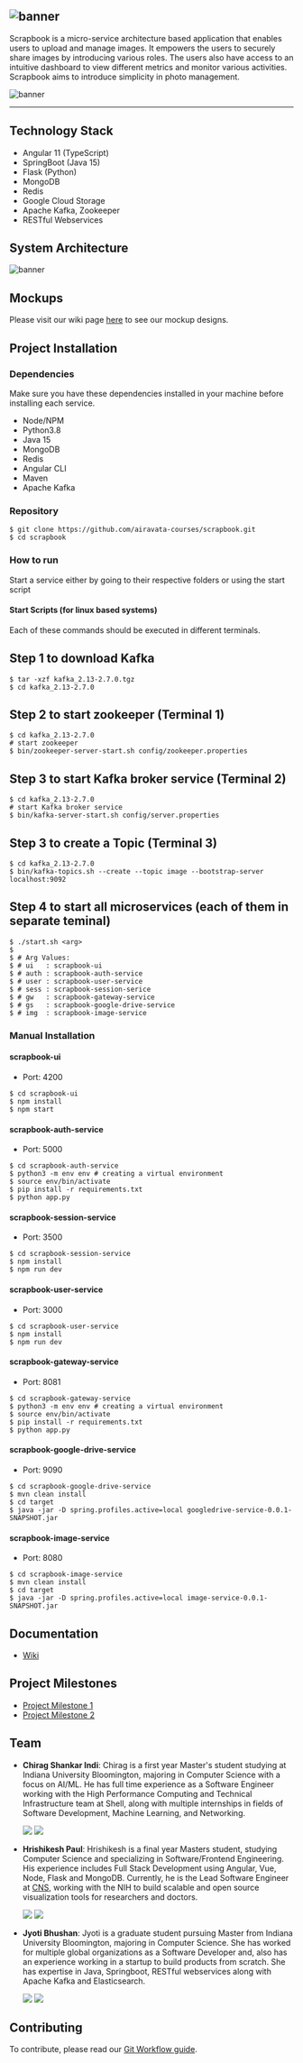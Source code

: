 ![banner](/assets/banners/banner_primary.png)
---

Scrapbook is a micro-service architecture based application that enables users to upload and manage images. It empowers the users to securely share images by introducing various roles. The users also have access to an intuitive dashboard to view different metrics and monitor various activities. Scrapbook aims to introduce simplicity in photo management.

![banner](/assets/napkin_diagram.png)

---


## Technology Stack

- Angular 11 (TypeScript)
- SpringBoot (Java 15)
- Flask (Python)
- MongoDB
- Redis
- Google Cloud Storage
- Apache Kafka, Zookeeper
- RESTful Webservices

## System Architecture

![banner](/assets/architecture.png)

## Mockups

Please visit our wiki page [here](https://github.com/airavata-courses/scrapbook/wiki/Mockups) to see our mockup designs.

## Project Installation

### Dependencies

Make sure you have these dependencies installed in your machine before installing each service.

- Node/NPM
- Python3.8
- Java 15
- MongoDB
- Redis
- Angular CLI
- Maven
- Apache Kafka

### Repository 
```
$ git clone https://github.com/airavata-courses/scrapbook.git
$ cd scrapbook
```

### How to run

Start a service either by going to their respective folders or using the start script

#### Start Scripts (for linux based systems)
Each of these commands should be executed in different terminals.


## Step 1 to download Kafka
```shell
$ tar -xzf kafka_2.13-2.7.0.tgz
$ cd kafka_2.13-2.7.0
```

## Step 2 to start zookeeper (Terminal 1)
```shell
$ cd kafka_2.13-2.7.0
# start zookeeper
$ bin/zookeeper-server-start.sh config/zookeeper.properties
```

## Step 3 to start Kafka broker service (Terminal 2)
```shell
$ cd kafka_2.13-2.7.0
# start Kafka broker service
$ bin/kafka-server-start.sh config/server.properties
```

## Step 3 to create a Topic (Terminal 3)
```shell
$ cd kafka_2.13-2.7.0
$ bin/kafka-topics.sh --create --topic image --bootstrap-server localhost:9092
```

## Step 4 to start all microservices (each of them in separate teminal)
```shell
$ ./start.sh <arg> 
$
$ # Arg Values:
$ # ui   : scrapbook-ui
$ # auth : scrapbook-auth-service
$ # user : scrapbook-user-service
$ # sess : scrapbook-session-serice
$ # gw   : scrapbook-gateway-service
$ # gs   : scrapbook-google-drive-service
$ # img  : scrapbook-image-service
```

### Manual Installation

#### scrapbook-ui
- Port: 4200

```shell
$ cd scrapbook-ui
$ npm install
$ npm start
```

#### scrapbook-auth-service
- Port: 5000

```shell
$ cd scrapbook-auth-service
$ python3 -m env env # creating a virtual environment
$ source env/bin/activate
$ pip install -r requirements.txt
$ python app.py
```

#### scrapbook-session-service
- Port: 3500

```shell
$ cd scrapbook-session-service
$ npm install
$ npm run dev
```

#### scrapbook-user-service
- Port: 3000

```shell
$ cd scrapbook-user-service
$ npm install
$ npm run dev
```

#### scrapbook-gateway-service
- Port: 8081

```shell
$ cd scrapbook-gateway-service
$ python3 -m env env # creating a virtual environment
$ source env/bin/activate
$ pip install -r requirements.txt
$ python app.py
```


#### scrapbook-google-drive-service
- Port: 9090

```shell
$ cd scrapbook-google-drive-service
$ mvn clean install
$ cd target
$ java -jar -D spring.profiles.active=local googledrive-service-0.0.1-SNAPSHOT.jar
```

#### scrapbook-image-service
- Port: 8080

```shell
$ cd scrapbook-image-service
$ mvn clean install
$ cd target
$ java -jar -D spring.profiles.active=local image-service-0.0.1-SNAPSHOT.jar
```


## Documentation

- [Wiki](https://github.com/airavata-courses/scrapbook/wiki)

## Project Milestones

- [Project Milestone 1](https://github.com/airavata-courses/scrapbook/wiki/Project-1)
- [Project Milestone 2](https://github.com/airavata-courses/scrapbook/wiki/Project-2)

## Team 

- **Chirag Shankar Indi**: Chirag is a first year Master's student studying at Indiana University Bloomington, majoring in Computer Science with a focus on AI/ML. He has full time experience as a Software Engineer working with the High Performance Computing and Technical Infrastructure team at Shell, along with multiple internships in fields of Software Development, Machine Learning, and Networking.    

   [<img src="https://img.shields.io/badge/LinkedIn-0077B5?style=for-the-badge&logo=linkedin&logoColor=white" />](https://www.linkedin.com/in/chirag-indi/)
   [<img src="https://img.shields.io/badge/GitHub-100000?style=for-the-badge&logo=github&logoColor=white" />](https://github.com/chirag-indi)

- **Hrishikesh Paul**: Hrishikesh is a final year Masters student, studying Computer Science and specializing in Software/Frontend Engineering. His experience includes Full Stack Development using Angular, Vue, Node, Flask and MongoDB. Currently, he is the Lead Software Engineer at [CNS](https://cns.iu.edu/), working with the NIH to build scalable and open source visualization tools for researchers and doctors.

   [<img src="https://img.shields.io/badge/LinkedIn-0077B5?style=for-the-badge&logo=linkedin&logoColor=white" />](https://www.linkedin.com/in/hrishikeshpaul/)
   [<img src="https://img.shields.io/badge/GitHub-100000?style=for-the-badge&logo=github&logoColor=white" />](https://github.com/hrishikeshpaul)


- **Jyoti Bhushan**: Jyoti is a graduate student pursuing Master from Indiana University Bloomington, majoring in Computer Science. She has worked for multiple global organizations as a Software Developer and, also has an experience working in a startup to build products from scratch. She has expertise in Java, Springboot, RESTful webservices along with Apache Kafka and Elasticsearch.
   
   [<img src="https://img.shields.io/badge/LinkedIn-0077B5?style=for-the-badge&logo=linkedin&logoColor=white" />](https://www.linkedin.com/in/jyoti-bhushan-12122460/)
   [<img src="https://img.shields.io/badge/GitHub-100000?style=for-the-badge&logo=github&logoColor=white" />](https://github.com/jbhushan791)



## Contributing

To contribute, please read our [Git Workflow guide](https://github.com/airavata-courses/scrapbook/wiki/Git-Workflow).
